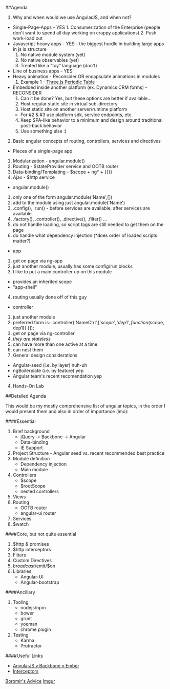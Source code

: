 
##Agenda
1. Why and when would we use AngularJS, and when not?
  *  Single-Page-Apps - YES
    1. Consumerization of the Enterprise (people don't want to spend all day working on crappy applications)
    2. Push work-load out
  * Javascript-heavy apps - YES - the biggest hurdle in building large apps in js is structure
    1. No native module system (yet)
    2. No native observables (yet)
    3. Treated like a "toy" language (don't)
  * Line of business apps - YES
  * Heavy animation - Reconsider OR encapsulate animations in modules
    1. Example 1 - [Three.js Periodic Table](http://mrdoob.github.io/three.js/examples/css3d_periodictable.html)
  * Embedded inside another platform (ex. Dynamics CRM forms) - RECONSIDER
    1. Can it be done?  Yes, but these options are better if available...
    2. Host regular static site in virtual sub-directory
    3. Host static site on another server/runtime platform
      * For #2 & #3 use platform sdk, service endpoints, etc.
    4. Keep SPA-like behavior to a minimum and design around traditional post-back behavior
    5. Use something else :)
2. Basic angular concepts of routing, controllers, services and directives
 * Pieces of a single-page app
  1. Modularization - angular.module()
  2. Routing - $stateProvider service and OOTB router
  3. Data-binding/Templating - $scope + ng* + {{}}
  4. Ajax - $http service
 * angular.module()
  1. only one of the form angular.module('Name',[])
  2. add to the module using just angular.module('Name')
  3. .config(), .run() - before services are available, after services are available
  4. .factory(), .controller(), .directive(), .filter() ...
  5. do not handle loading, so script tags are still needed to get them on the page
  6. do handle what dependency injection (*does order of loaded scripts matter?)
 * app
  1. get on page via ng-app
  2. just another module, usually has some config/run blocks
  3. I like to put a main controller up on this module
   * provides an inherited scope
   * "app-shell"
  4. routing usually done off of this guy
 * controller
  1. just another module
  2. preferred form is: .controller('NameCtrl',['$scope','dep1',function($scope, dep1){ }]);
  3. get on page via ng-controller
  4. *they are stateless*
  5. can have more than one active at a time
  6. can nest them
3. General design considerations
 * Angular-seed (i.e. by layer) nuh-uh
 * ngBoilerplate (i.e. by feature) yep
 * Angular team's recent recomendation yep
4. Hands-On Lab

##Detailed Agenda

This would be my mostly comprehensive list of angular topics, in the order I would present them and also in order of importance (imo):

####Essential
1. Brief background
   * jQuery -> Backbone -> Angular
   * Data-binding
   * IE Support
2. Project Structure - Angular seed vs. recent recommended best practice
3. Module definition
   * Dependency injection
   * Main module
4. Controllers
   * $scope
   * $rootScope
   * nested controllers
5. Views
6. Routing
   * OOTB router
   * angular-ui router
7. Services
8. $watch

####Core, but not quite essential
1. $http & promises
2. $http interceptors
3. Filters
4. Custom Directives
5. $broadcast/$emit/$on
6. Libraries
   * Angular-UI
   * Angular-bootstrap​


####Ancillary
1. Tooling
   * nodejs/npm
   * bower
   * grunt
   * yoeman
   * chrome plugin
2. Testing
   * Karma
   * Protractor

####Useful Links
- [AnvularJS v Backbone v Ember](http://www.airpair.com/js/javascript-framework-comparison)
- [Interceptors](http://www.webdeveasy.com/interceptors-in-angularjs-and-useful-examples/)

[Boromir's Advice](http://i.imgur.com/kTh9x54.png)
[Imgur](http://i.imgur.com/huvPLDE.png)
